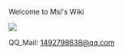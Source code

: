 Welcome to Msl's Wiki

![](https://s1.imagehub.cc/images/2023/08/04/IMG_2540.jpeg)


QQ_Mail: 1492798638@qq.com







